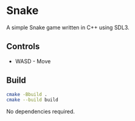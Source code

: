 # Snake

A simple Snake game written in C++ using SDL3.  

## Controls

* WASD - Move  

## Build

```sh
cmake -Bbuild .  
cmake --build build  
```

No dependencies required.  
